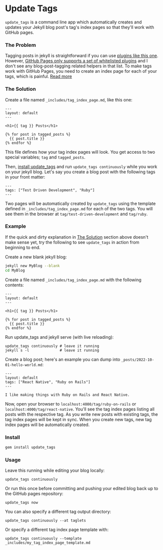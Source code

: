 # Update Tags

`update_tags` is a command line app which automatically creates and updates your Jekyll blog post's tag's index pages so that they'll work with GitHub pages.

### The Problem

Tagging posts in jekyll is straightforward if you can use [plugins like this one][1]. However, [GitHub Pages only supports a set of whitelisted plugins][2] and I don't see any blog-post-tagging related helpers in that list. To make tags work with GitHub Pages, you need to create an index page for each of your tags, which is painful. [Read more][3]

### The Solution

Create a file named `_includes/tag_index_page.md`, like this one:

```
---
layout: default
---

<h1>{{ tag }} Posts</h1>

{% for post in tagged_posts %}
  {{ post.title }}
{% endfor %}
```

This file defines how your tag index pages will look. You get access to two special variables; `tag` and `tagged_posts`.

Then, [install update_tags](#Install) and run `update_tags continuously` while you work on your jekyll blog. Let's say you create a blog post with the following tags in your front matter:

```
---
tags: ["Test Driven Development", "Ruby"]
---
```

Two pages will be automatically created by `update_tags` using the template defined in `_includes/tag_index_page.md` for each of the two tags. You will see them in the browser at `tag/test-driven-development` and `tag/ruby`.

### Example

If the quick and dirty explanation in [The Solution](#The-Solution) section above doesn't make sense yet, try the following to see `update_tags` in action from beginning to end.

Create a new blank jekyll blog:

```sh
jekyll new MyBlog --blank
cd MyBlog
```

Create a file named `_includes/tag_index_page.md` with the following contents:

```
---
layout: default
---

<h1>{{ tag }} Posts</h1>

{% for post in tagged_posts %}
  {{ post.title }}
{% endfor %}
```

Run update_tags and jekyll serve (with live reloading):

```
update_tags continuously # leave it running
jekyll s -l              # leave it running
```

Create a blog post; here's an example you can dump into `_posts/2022-10-01-hello-world.md`:

```
---
layout: default
tags: ["React Native", "Ruby on Rails"]
---

I like making things with Ruby on Rails and React Native.
```

Now, open your browser to `localhost:4000/tag/ruby-on-rails` or `localhost:4000/tag/react-native`. You'll see the tag index pages listing all posts with the respective tag. As you write new posts with existing tags, the tag index pages will be kept in sync. When you create new tags, new tag index pages will be automatically created.

### Install

```sh
gem install update_tags
```

### Usage

Leave this running while editing your blog locally:

```
update_tags continuously
```

Or run this once before committing and pushing your edited blog back up to the GitHub pages repository:

```
update_tags now
```

You can also specify a different tag output directory:

```
update_tags continuously --at taglets
```

Or specify a different tag index page template with:

```
update_tags continuously --template _includes/my_tag_index_page_template.md
```

[1]: https://github.com/pattex/jekyll-tagging
[2]: https://pages.github.com/versions/
[3]: https://pachulski.me/jekyll-blog-post-tags-and-github-pages
